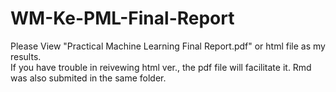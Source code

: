 # WM-Ke-PML-Final-Report
Please View "Practical Machine Learning Final Report.pdf" or html file as my results.  
If you have trouble in reivewing html ver., the pdf file will facilitate it.
Rmd was also submited in the same folder.  
